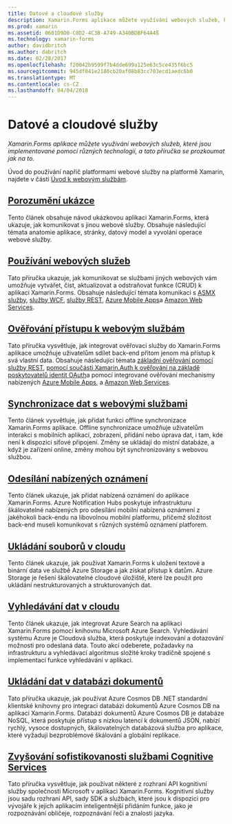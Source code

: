 ```yaml
---
title: Datové a cloudové služby
description: Xamarin.Forms aplikace můžete využívání webových služeb, které jsou implementované pomocí různých technologií, a tato příručka se prozkoumat jak na to.
ms.prod: xamarin
ms.assetid: 0601D9D0-C8D2-4C3B-A749-A340BDBF64A4ß
ms.technology: xamarin-forms
author: davidbritch
ms.author: dabritch
ms.date: 02/28/2017
ms.openlocfilehash: f20042b9599f7b4dde699a125e63c5ce435f6bc5
ms.sourcegitcommit: 945df041e2180cb20af08b83cc703ecd1aedc6b0
ms.translationtype: MT
ms.contentlocale: cs-CZ
ms.lasthandoff: 04/04/2018
---
```

# <a name="data--cloud-services"></a>Datové a cloudové služby

_Xamarin.Forms aplikace můžete využívání webových služeb, které jsou implementované pomocí různých technologií, a tato příručka se prozkoumat jak na to._

Úvod do používání napříč platformami webové služby na platformě Xamarin, najdete v části [Úvod k webovým službám](~/cross-platform/data-cloud/web-services/index.md).

## <a name="understanding-the-samplexamarin-formsdata-cloudwalkthroughmd"></a>[Porozumění ukázce](~/xamarin-forms/data-cloud/walkthrough.md)

Tento článek obsahuje návod ukázkovou aplikaci Xamarin.Forms, která ukazuje, jak komunikovat s jinou webové služby. Obsahuje následující témata anatomie aplikace, stránky, datový model a vyvolání operace webové služby.

## <a name="consuming-web-servicesxamarin-formsdata-cloudconsumingindexmd"></a>[Používání webových služeb](~/xamarin-forms/data-cloud/consuming/index.md)

Tato příručka ukazuje, jak komunikovat se službami jiných webových vám umožňuje vytvářet, číst, aktualizovat a odstraňovat funkce (CRUD) k aplikaci Xamarin.Forms. Obsahuje následující témata komunikaci s [ASMX služby](consuming/asmx.md), [služby WCF](consuming/wcf.md), [služby REST](consuming/rest.md), [Azure Mobile Apps](consuming/azure.md)a [ Amazon Web Services](consuming/aws.md).

## <a name="authenticating-access-to-web-servicesxamarin-formsdata-cloudauthenticationindexmd"></a>[Ověřování přístupu k webovým službám](~/xamarin-forms/data-cloud/authentication/index.md)

Tato příručka vysvětluje, jak integrovat ověřovací služby do Xamarin.Forms aplikace umožňuje uživatelům sdílet back-end přitom jenom má přístup k svá vlastní data. Obsahuje následující témata [základní ověřování pomocí služby REST](authentication/rest.md), [pomocí součásti Xamarin.Auth k ověřování na základě poskytovatelů identit OAuth](authentication/oauth.md)a pomocí integrované ověřování mechanismy nabízených [Azure Mobile Apps](authentication/azure.md), a [Amazon Web Services](authentication/aws.md).

## <a name="synchronizing-data-with-web-servicessyncindexmd"></a>[Synchronizace dat s webovými službami](sync/index.md)

Tento článek vysvětluje, jak přidat funkci offline synchronizace Xamarin.Forms aplikace. Offline synchronizace umožňuje uživatelům interakci s mobilních aplikací, zobrazení, přidání nebo úprava dat, i tam, kde není k dispozici síťové připojení. Změny se ukládají do místní databáze, a když je zařízení online, změny mohou být synchronizovány s webovou službou.

## <a name="sending-push-notificationspush-notificationsindexmd"></a>[Odesílání nabízených oznámení](push-notifications/index.md)

Tento článek ukazuje, jak přidat nabízená oznámení do aplikace Xamarin.Forms. Azure Notification Hubs poskytuje infrastrukturu škálovatelné nabízených pro odesílání mobilní nabízená oznámení z jakéhokoli back-endu na libovolnou mobilní platformu, přičemž složitost back-end museli komunikovat s různých systémů oznámení platforem.

## <a name="storing-files-in-the-cloudstorageindexmd"></a>[Ukládání souborů v cloudu](storage/index.md)

Tento článek ukazuje, jak používat Xamarin.Forms k uložení textové a binární data ve službě Azure Storage a jak získat přístup k datům. Azure Storage je řešení škálovatelné cloudové úložiště, které lze použít pro ukládání nestrukturovaných a strukturovaných dat.

## <a name="searching-data-in-the-cloudsearchindexmd"></a>[Vyhledávání dat v cloudu](search/index.md)

Tento článek ukazuje, jak integrovat Azure Search na aplikaci Xamarin.Forms pomocí knihovnu Microsoft Azure Search. Vyhledávání systému Azure je Cloudová služba, která poskytuje indexování a dotazování možnosti pro odeslaná data. Touto akcí odeberete, požadavky na infrastrukturu a vyhledávací algoritmus složité kroky tradičně spojené s implementací funkce vyhledávání v aplikaci.

## <a name="storing-data-in-a-document-databasecosmosdbindexmd"></a>[Ukládání dat v databázi dokumentů](cosmosdb/index.md)

Tato příručka ukazuje, jak používat Azure Cosmos DB .NET standardní klientské knihovny pro integraci databázi dokumentů Azure Cosmos DB na aplikaci Xamarin.Forms. Databázi dokumentů Azure Cosmos DB je databáze NoSQL, která poskytuje přístup s nízkou latencí k dokumentů JSON, nabízí rychlý, vysoce dostupných, škálovatelných databázová služba pro aplikace, které vyžadují bezproblémové škálování a globální replikace.

## <a name="adding-intelligence-with-cognitive-servicescognitive-servicesindexmd"></a>[Zvyšování sofistikovanosti službami Cognitive Services](cognitive-services/index.md)

Tato příručka vysvětluje, jak používat některé z rozhraní API kognitivní služby společnosti Microsoft v aplikaci Xamarin.Forms. Kognitivní služby jsou sadu rozhraní API, sady SDK a službách, které jsou k dispozici pro vývojáře k jejich aplikacím inteligentnější přidáním funkce, jako je rozpoznávání obličeje, rozpoznávání řeči a znalosti jazyka.
